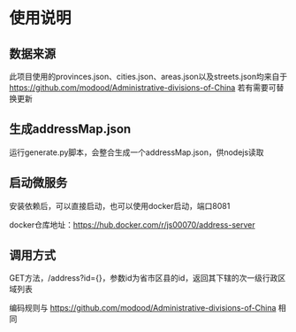 # 使用说明

## 数据来源

此项目使用的provinces.json、cities.json、areas.json以及streets.json均来自于 https://github.com/modood/Administrative-divisions-of-China
若有需要可替换更新

## 生成addressMap.json

运行generate.py脚本，会整合生成一个addressMap.json，供nodejs读取

## 启动微服务

安装依赖后，可以直接启动，也可以使用docker启动，端口8081

docker仓库地址：https://hub.docker.com/r/js00070/address-server 

## 调用方式

GET方法，/address?id={}，参数id为省市区县的id，返回其下辖的次一级行政区域列表

编码规则与 https://github.com/modood/Administrative-divisions-of-China 相同